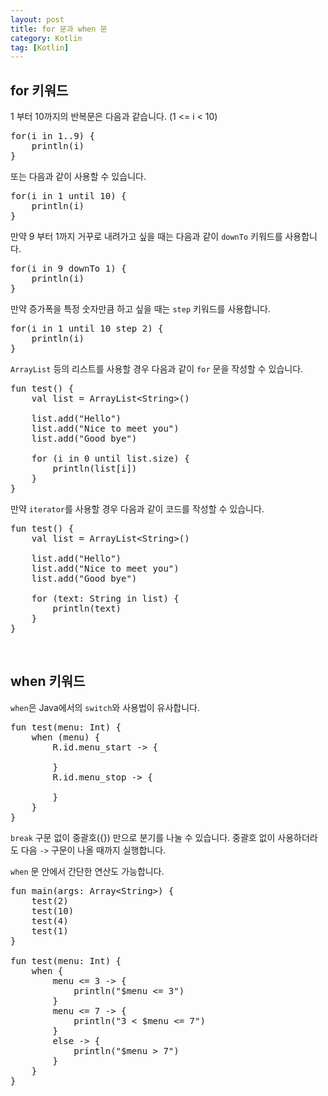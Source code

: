 ```yaml
---
layout: post
title: for 문과 when 문
category: Kotlin
tag: [Kotlin]
---
```


## for 키워드

1 부터 10까지의 반복문은 다음과 같습니다. (1 <= i < 10)

<pre class="prettyprint">
for(i in 1..9) {
    println(i)
}
</pre>

또는 다음과 같이 사용할 수 있습니다.

<pre class="prettyprint">
for(i in 1 until 10) {
    println(i)
}
</pre>


만약 9 부터 1까지 거꾸로 내려가고 싶을 때는 다음과 같이 `downTo` 키워드를 사용합니다.

<pre class="prettyprint">
for(i in 9 downTo 1) {
    println(i)
}
</pre>

만약 증가폭을 특정 숫자만큼 하고 싶을 때는 `step` 키워드를 사용합니다.

<pre class="prettyprint">
for(i in 1 until 10 step 2) {
    println(i)
}
</pre>

`ArrayList` 등의 리스트를 사용할 경우 다음과 같이 `for` 문을 작성할 수 있습니다.

<pre class="prettyprint">
fun test() {
    val list = ArrayList&lt;String&gt;()

    list.add("Hello")
    list.add("Nice to meet you")
    list.add("Good bye")

    for (i in 0 until list.size) {
        println(list[i])
    }
}
</pre>

만약 `iterator`를 사용할 경우 다음과 같이 코드를 작성할 수 있습니다.

<pre class="prettyprint">
fun test() {
    val list = ArrayList&lt;String&gt;()

    list.add("Hello")
    list.add("Nice to meet you")
    list.add("Good bye")

    for (text: String in list) {
        println(text)
    }
}
</pre>

<br>

## when 키워드

`when`은 Java에서의 `switch`와 사용법이 유사합니다. 

<pre class="prettyprint">
fun test(menu: Int) {
    when (menu) {
        R.id.menu_start -> {

        }
        R.id.menu_stop -> {
            
        }
    }
}
</pre>

`break` 구문 없이 중괄호({}) 만으로 분기를 나눌 수 있습니다. 중괄호 없이 사용하더라도 다음 `->` 구문이 나올 때까지 실행합니다.

`when` 문 안에서 간단한 연산도 가능합니다.

<pre class="prettyprint">
fun main(args: Array&lt;String&gt;) {
    test(2)
    test(10)
    test(4)
    test(1)
}

fun test(menu: Int) {
    when {
        menu <= 3 -> {
            println("$menu <= 3")
        }
        menu <= 7 -> {
            println("3 < $menu <= 7")
        }
        else -> {
            println("$menu > 7")
        }
    }
}
</pre>